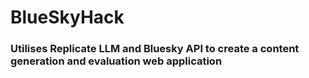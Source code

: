# BlueSkyHack

### Utilises Replicate LLM and Bluesky API to create a content generation and evaluation web application

